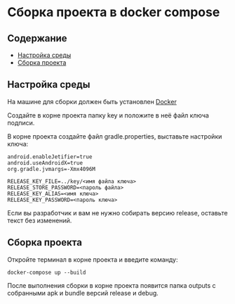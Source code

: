 # Сборка проекта в docker compose

## Содержание
- [Настройка среды](#настройка-среды)
- [Сборка проекта](#сборка-проекта)

## Настройка среды
На машине для сборки должен быть установлен [Docker](https://www.docker.com/)

Создайте в корне проекта папку key и положите в неё файл ключа подписи.

В корне проекта создайте файл gradle.properties, выставьте настройки ключа:
```
android.enableJetifier=true
android.useAndroidX=true
org.gradle.jvmargs=-Xmx4096M

RELEASE_KEY_FILE=../key/<имя файла ключа>
RELEASE_STORE_PASSWORD=<пароль файла>
RELEASE_KEY_ALIAS=<имя ключа>
RELEASE_KEY_PASSWORD=<пароль ключа>
```
Если вы разработчик и вам не нужно собирать версию release, оставьте текст без изменений.

## Сборка проекта

Откройте терминал в корне проекта и введите команду:
```
docker-compose up --build
```
После выполнения сборки в корне проекта появится папка outputs с собранными apk и bundle версий release и debug.


